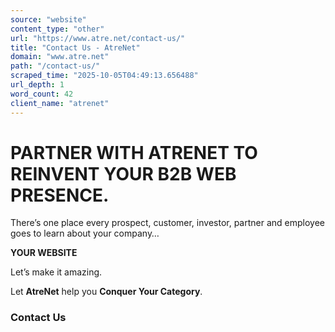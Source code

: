 ```yaml
---
source: "website"
content_type: "other"
url: "https://www.atre.net/contact-us/"
title: "Contact Us - AtreNet"
domain: "www.atre.net"
path: "/contact-us/"
scraped_time: "2025-10-05T04:49:13.656488"
url_depth: 1
word_count: 42
client_name: "atrenet"
---
```


# PARTNER WITH  ATRENET TO  REINVENT  YOUR B2B WEB  PRESENCE.

There’s one place every prospect, customer, investor, partner and employee goes to learn about your company…

**YOUR WEBSITE**

Let’s make it amazing.

Let **AtreNet** help you **Conquer Your Category**.

### Contact Us